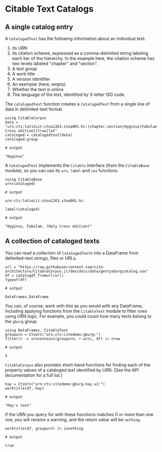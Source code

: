# Citable Text Catalogs


## A single catalog entry

A `CatalogedText` has the following information about an individual text:

1. its URN
2. its citation scheme, expressed as a comma-delimited string labeling each tier of the hierarchy.  In the example here, the citation scheme has two levels labeled "chapter" and "section".
3. A text group
4. A work title
5. A version identifier
6. An exemplar (here, empty)
7. Whether the text is online
8. The language of the text, identified by 3-letter ISO code.

The `catalogedtext` function creates a `CatalogedText` from a single line of data in delimited-text format.

```jldoctest catalog
using CitableCorpus
data = "urn:cts:latinLit:stoa1263.stoa001.hc:|chapter,section|Hyginus|Fabulae|Holy Cross edition||true|lat"
cataloged = catalogedtext(data)
cataloged.group

# output

"Hyginus"
```

A `CatalogedText` implements the `Citable` interface (from the `CitableBase` module), so you can use its `urn`, `label` and `cex` functions.


```jldoctest catalog
using CitableBase
urn(cataloged)

# output

urn:cts:latinLit:stoa1263.stoa001.hc:
```

```jldoctest catalog
label(cataloged)

# output

"Hyginus, Fabulae, (Holy Cross edition)"
```


## A collection of cataloged texts

You can read a collection of `CatalogedText`s into a DataFrame from delimited-text strings, files or URLs.


```jldoctest catalog
url = "https://raw.githubusercontent.com/cite-architecture/CitableCorpus.jl/dev/docs/data/gettysburgcatalog.cex"
df = catalogdf_fromurl(url)
typeof(df)

# output

DataFrames.DataFrame
```

You can, of course, work with this as you would with any DataFrame, including applying functions from the `CitableText` module to filter rows using URN logic.  For example, you could count how many texts belong to the `gburg` group.



```jldoctest catalog
using DataFrames, CitableText
groupurn = CtsUrn("urn:cts:citedemo:gburg:")
filter(r -> urncontains(groupurn, r.urn), df) |> nrow

# output

5
```

`CitableCorpus` also provides short-hand functions for finding each of the property values of a cataloged text identified by URN.  (See the API documentation for a full list.)


```jldoctest catalog
hay = CtsUrn("urn:cts:citedemo:gburg.hay.v2:")
worktitle(df, hay)

# output

"Hay's text"
```

If the URN you query for with these functions matches 0 or more than one row, you will receive a warning, and the return value will be `nothing`.


```
worktitle(df, groupurn) |> isnothing

# output

true
```